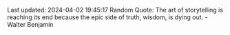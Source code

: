 Last updated: 2024-04-02 19:45:17
Random Quote: The art of storytelling is reaching its end because the epic side of truth, wisdom, is dying out. - Walter Benjamin